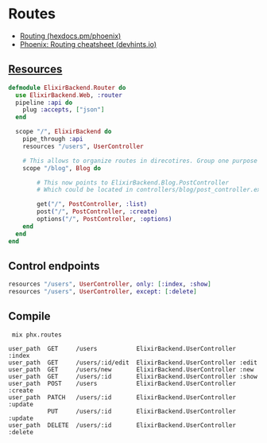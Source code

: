 # Routes

* [Routing (hexdocs.pm/phoenix)](https://hexdocs.pm/phoenix/routing.html)
* [Phoenix: Routing cheatsheet (devhints.io)](https://devhints.io/phoenix-routing)

## [Resources](https://hexdocs.pm/phoenix/routing.html#resources)

```ex
defmodule ElixirBackend.Router do
  use ElixirBackend.Web, :router
  pipeline :api do
    plug :accepts, ["json"]
  end

  scope "/", ElixirBackend do
    pipe_through :api
    resources "/users", UserController

    # This allows to organize routes in direcotires. Group one purpose files in one place.
    scope "/blog", Blog do

        # This now points to ElixirBackend.Blog.PostController
        # Which could be located in controllers/blog/post_controller.ex

        get("/", PostController, :list)
        post("/", PostController, :create)
        options("/", PostController, :options)
    end
  end
end
```

## Control endpoints

```ex
resources "/users", UserController, only: [:index, :show]
resources "/users", UserController, except: [:delete]
```

## Compile

```shell
 mix phx.routes
```

```
user_path  GET     /users           ElixirBackend.UserController :index
user_path  GET     /users/:id/edit  ElixirBackend.UserController :edit
user_path  GET     /users/new       ElixirBackend.UserController :new
user_path  GET     /users/:id       ElixirBackend.UserController :show
user_path  POST    /users           ElixirBackend.UserController :create
user_path  PATCH   /users/:id       ElixirBackend.UserController :update
           PUT     /users/:id       ElixirBackend.UserController :update
user_path  DELETE  /users/:id       ElixirBackend.UserController :delete
```